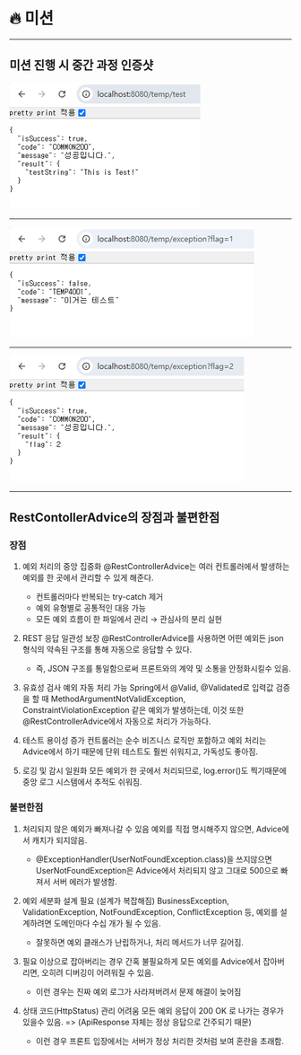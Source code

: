 # 🔥 미션

---

## 미션 진행 시 중간 과정 인증샷

![7주차실습0](./7주차실습.png)

--- 

![7주차실습1](./7주차실습3.png)

---

![7주차실습2](./7주차실습2.png)


---

## RestContollerAdvice의 장점과 불편한점 

### 장점
1. 예외 처리의 중앙 집중화
   @RestControllerAdvice는 여러 컨트롤러에서 발생하는 예외를 한 곳에서 관리할 수 있게 해준다.
   - 컨트롤러마다 반복되는 try-catch 제거
   - 예외 유형별로 공통적인 대응 가능 
   - 모든 예외 흐름이 한 파일에서 관리 → 관심사의 분리 실현

2. REST 응답 일관성 보장
@RestControllerAdvice를 사용하면 어떤 예외든 json 형식의 약속된 구조를 통해 자동으로 응답할 수 있다.
   - 즉, JSON 구조를 통일함으로써 프론트와의 계약 및 소통을 안정화시킬수 있음.

3. 유효성 검사 예외 자동 처리 가능
Spring에서 @Valid, @Validated로 입력값 검증을 할 때 
MethodArgumentNotValidException, ConstraintViolationException 같은 예외가 발생하는데,
이것 또한 @RestControllerAdvice에서 자동으로 처리가 가능하다.

4. 테스트 용이성 증가
컨트롤러는 순수 비즈니스 로직만 포함하고 예외 처리는 Advice에서 하기 때문에 단위 테스트도 훨씬 쉬워지고, 가독성도 좋아짐.

5. 로깅 및 감시 일원화
   모든 예외가 한 곳에서 처리되므로, log.error()도 찍기때문에 중앙 로그 시스템에서 추적도 쉬워짐.


### 불편한점
1. 처리되지 않은 예외가 빠져나갈 수 있음
   예외를 직접 명시해주지 않으면, Advice에서 캐치가 되지않음.
   - @ExceptionHandler(UserNotFoundException.class)을 쓰지않으면 UserNotFoundException은 Advice에서 처리되지 않고 그대로 500으로 빠져서 서버 에러가 발생함.

2. 예외 세분화 설계 필요 (설계가 복잡해짐)
BusinessException, ValidationException, NotFoundException, ConflictException 등, 예외를 설계하려면 도메인마다 수십 개가 될 수 있음.
   - 잘못하면 예외 클래스가 난립하거나, 처리 메서드가 너무 길어짐.

3. 필요 이상으로 잡아버리는 경우
간혹 불필요하게 모든 예외를 Advice에서 잡아버리면, 오히려 디버깅이 어려워질 수 있음.
   - 이런 경우는 진짜 예외 로그가 사라져버려서 문제 해결이 늦어짐

4. 상태 코드(HttpStatus) 관리 어려움
모든 예외 응답이 200 OK 로 나가는 경우가 있을수 있음. => (ApiResponse 자체는 정상 응답으로 간주되기 때문)
   - 이런 경우 프론트 입장에서는 서버가 정상 처리한 것처럼 보여 혼란을 초래함.

    
    